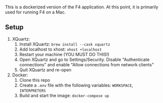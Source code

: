 This is a dockerized version of the F4 application. At this point, it is primarily used for running F4 on a Mac.

## Setup

1. XQuartz:
   1. Install XQuartz: `brew install --cask xquartz`
   2. Add localhost to xhost: `xhost +localhost`
   3. Restart your machine (YOU MUST DO THIS!)
   4. Open XQuartz and go to Settings/Security. Disable "Authenticate connections" and enable "Allow connections from network clients"
   5. Quit XQuartz and re-open
2. Docker:
   1. Clone this repo
   2. Create a `.env` file with the following variables: `WORKSPACE`, `INTERPRETERS`
   3. Build and start the image: `docker-compose up`